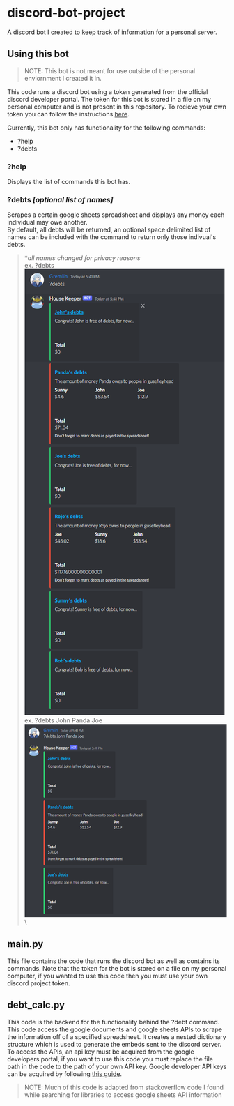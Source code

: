 # discord-bot-project
A discord bot I created to keep track of information for a personal server. 

## Using this bot
>NOTE: This bot is not meant for use outside of the personal enviornment I created it in.

This code runs a discord bot using a token generated from the official discord developer portal. The token for this bot is stored in a file on my personal computer and is not present in this repository.
To recieve your own token you can follow the instructions [here](https://www.freecodecamp.org/news/create-a-discord-bot-with-python/).

Currently, this bot only has functionality for the following commands:
- ?help
- ?debts

### ?help
Displays the list of commands this bot has.

### ?debts *[optional list of names]*
Scrapes a certain google sheets spreadsheet and displays any money each individual may owe another.\
By default, all debts will be returned, an optional space delimited list of names can be included with the command to return only those indivual's debts.
> \**all names changed for privacy reasons*\
> ex. ?debts\
> ![Example of ?debts default functionality](/assets/debts_default_functionality.png)\
> ex. ?debts John Panda Joe\
> ![Example of ?debts with a list of names](/assets/debts_extended_functionality.png)\

## main.py
This file contains the code that runs the discord bot as well as contains its commands. Note that the token for the bot is stored on a file on my personal computer, if you wanted to use this code then you must use your own discord project token. 

## debt_calc.py
This code is the backend for the functionality behind the ?debt command. This code access the google documents and google sheets APIs to scrape the information off of a specified spreadsheet. It creates a nested dictionary structure which is used to generate the embeds sent to the discord server. To access the APIs, an api key must be acquired from the google developers portal, if you want to use this code you must replace the file path in the code to the path of your own API key. Google developer API keys can be acquired by following [this guide](https://cloud.google.com/docs/authentication/api-keys#:~:text=on%20the%20project.-,Creating%20an%20API%20key,displays%20your%20newly%20created%20key.).

> NOTE: Much of this code is adapted from stackoverflow code I found while searching for libraries to access google sheets API information
